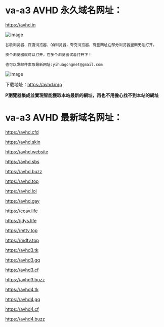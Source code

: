 # va-a3 AVHD 永久域名网址：

https://avhd.in

![image](https://github.com/yihuagongnet/va-a3/assets/141849781/028a2d12-1a8b-4677-ac1a-4197bcef32bf)

```
谷歌浏览器、百度浏览器、QQ浏览器，夸克浏览器，有些网址在部分浏览器里面无法打开，

换个浏览器就可以打开，在多个浏览器试着打开下！

也可以发邮件索取最新网址:yihuagongnet@gmail.com
```
![image](https://github.com/yihuagongnet/va-a1/assets/141849781/b5817805-9ca1-41d4-a924-18596d56a350)

下载地址：https://avhd.in/p

**P瀏覽器集成並實現智能獲取本站最新的網址，再也不用擔心找不到本站的網址**
# va-a3 AVHD 最新域名网址：

https://avhd.cfd

https://avhd.skin

https://avhd.website

https://avhd.sbs

https://avhd.buzz

https://avhd.top

https://avhd.lol

https://avhd.gay

https://ccav.life

https://jdys.life

https://mttv.top

https://mdtv.top

https://avhd3.tk

https://avhd3.gq

https://avhd3.cf

https://avhd3.buzz

https://avhd4.tk

https://avhd4.gq

https://avhd4.cf

https://avhd4.buzz

